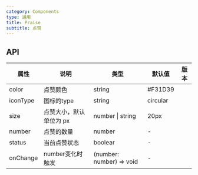 ```yaml
---
category: Components
type: 通用
title: Praise
subtitle: 点赞
---
```


## API

| 属性 | 说明 | 类型 | 默认值 | 版本 |
| --- | --- | --- | --- | --- |
| color | 点赞颜色 | string | #F31D39 |  |
| iconType | 图标的type | string | circular |  |
| size | 点赞大小，默认单位为 px | number \| string | 20px |  |
| number | 点赞的数量 | number | - |  |
| status | 当前点赞状态 | boolear | - |  |
| onChange | number变化时触发 | (number: number) => void | - |  |
